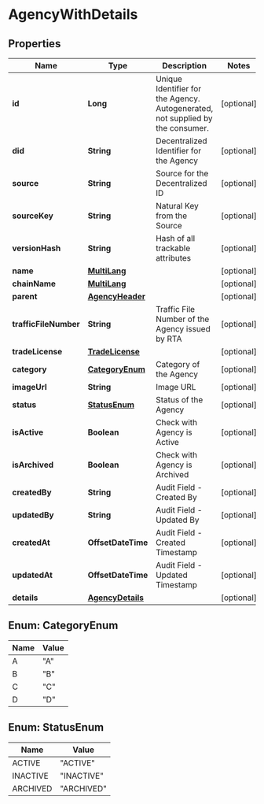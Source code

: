 

# AgencyWithDetails


## Properties

| Name | Type | Description | Notes |
|------------ | ------------- | ------------- | -------------|
|**id** | **Long** | Unique Identifier for the Agency. Autogenerated, not supplied by the consumer. |  [optional] |
|**did** | **String** | Decentralized Identifier for the Agency |  [optional] |
|**source** | **String** | Source for the Decentralized ID |  [optional] |
|**sourceKey** | **String** | Natural Key from the Source |  [optional] |
|**versionHash** | **String** | Hash of all trackable attributes |  [optional] |
|**name** | [**MultiLang**](MultiLang.md) |  |  [optional] |
|**chainName** | [**MultiLang**](MultiLang.md) |  |  [optional] |
|**parent** | [**AgencyHeader**](AgencyHeader.md) |  |  [optional] |
|**trafficFileNumber** | **String** | Traffic File Number of the Agency issued by RTA |  [optional] |
|**tradeLicense** | [**TradeLicense**](TradeLicense.md) |  |  [optional] |
|**category** | [**CategoryEnum**](#CategoryEnum) | Category of the Agency |  [optional] |
|**imageUrl** | **String** | Image URL |  [optional] |
|**status** | [**StatusEnum**](#StatusEnum) | Status of the Agency |  [optional] |
|**isActive** | **Boolean** | Check with Agency is Active |  [optional] |
|**isArchived** | **Boolean** | Check with Agency is Archived |  [optional] |
|**createdBy** | **String** | Audit Field - Created By |  [optional] |
|**updatedBy** | **String** | Audit Field - Updated By |  [optional] |
|**createdAt** | **OffsetDateTime** | Audit Field - Created Timestamp |  [optional] |
|**updatedAt** | **OffsetDateTime** | Audit Field - Updated Timestamp |  [optional] |
|**details** | [**AgencyDetails**](AgencyDetails.md) |  |  [optional] |



## Enum: CategoryEnum

| Name | Value |
|---- | -----|
| A | &quot;A&quot; |
| B | &quot;B&quot; |
| C | &quot;C&quot; |
| D | &quot;D&quot; |



## Enum: StatusEnum

| Name | Value |
|---- | -----|
| ACTIVE | &quot;ACTIVE&quot; |
| INACTIVE | &quot;INACTIVE&quot; |
| ARCHIVED | &quot;ARCHIVED&quot; |




